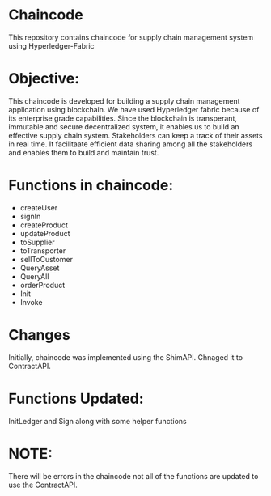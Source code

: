 # **Chaincode**

This repository contains chaincode for supply chain management system using Hyperledger-Fabric 

# **Objective**:
This chaincode is developed for building a supply chain management application using blockchain. We have used Hyperledger fabric because of its enterprise grade capabilities. Since the blockchain is  transperant, immutable and secure decentralized system, it enables us to build an effective supply chain system. Stakeholders can keep a track of their assets in real time. It facilitaate efficient data sharing among all the stakeholders and enables them to build and maintain trust.

# **Functions in chaincode:**
- createUser
- signIn
- createProduct
- updateProduct
- toSupplier
- toTransporter
- sellToCustomer
- QueryAsset
- QueryAll
- orderProduct
- Init
- Invoke

# **Changes**
Initially, chaincode was implemented using the ShimAPI. Chnaged it to ContractAPI. 
  
# **Functions Updated**:
InitLedger and Sign along with some helper functions

# **NOTE**:
There will be errors in the chaincode not all of the functions are updated to use the ContractAPI.

